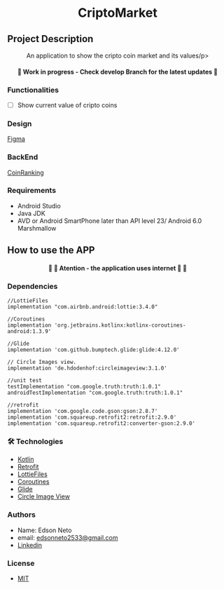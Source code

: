 <h1 align="center">CriptoMarket</h1>



## Project Description
<p align="center">An application to show the cripto coin market and its values/p>


<h4 align="center"> 
	🚧   Work in progress - Check develop Branch for the latest updates  🚧
</h4>


### Functionalities

- [ ] Show current value of cripto coins


### Design

[Figma](https://www.figma.com/file/uWe8yjysaIOMgdM58oW0FQ/Crypto-Trading-Application-UI-Kit-(Community)?node-id=146%3A10)

### BackEnd

[CoinRanking](https://developers.coinranking.com/api/documentation/coins)

### Requirements 

- Android Studio
- Java JDK
- AVD or Android SmartPhone later than API level 23/ Android 6.0 Marshmallow

## How to use the APP
<h4 align="center"> 
	🚧 🚨  Atention - the application uses internet 🚨 🚧 
</h4>



### Dependencies 
    
    //LottieFiles
    implementation "com.airbnb.android:lottie:3.4.0"

    //Coroutines
    implementation 'org.jetbrains.kotlinx:kotlinx-coroutines-android:1.3.9'

    //Glide
    implementation 'com.github.bumptech.glide:glide:4.12.0'

    // Circle Images view.
    implementation 'de.hdodenhof:circleimageview:3.1.0'

    //unit test
    testImplementation "com.google.truth:truth:1.0.1"
    androidTestImplementation "com.google.truth:truth:1.0.1"

    //retrofit
    implementation 'com.google.code.gson:gson:2.8.7'
    implementation 'com.squareup.retrofit2:retrofit:2.9.0'
    implementation 'com.squareup.retrofit2:converter-gson:2.9.0'


### 🛠 Technologies 

- [Kotlin](https://kotlinlang.org)
- [Retrofit](https://square.github.io/retrofit/) 
- [LottieFiles](https://lottiefiles.com)
- [Coroutines](https://kotlinlang.org/docs/coroutines-overview.html)
- [Glide](https://github.com/bumptech/glide)
- [Circle Image View](https://github.com/hdodenhof/CircleImageView)

### Authors
- Name: Edson Neto
- email: edsonneto2533@gmail.com
- [Linkedin](https://www.linkedin.com/in/edson-neto-55779b167/)


### License 
- [MIT](https://github.com/KdMeuDinSerasa/kdmeudinAppFinal/blob/main/License)




